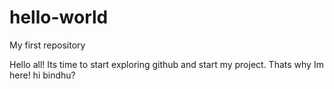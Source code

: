 # hello-world
My first repository

Hello all!
Its time to start exploring github and start my project.
Thats why Im here!
hi bindhu?
